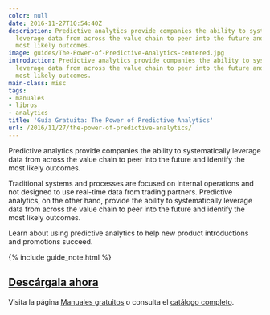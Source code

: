 ```yaml
---
color: null
date: 2016-11-27T10:54:40Z
description: Predictive analytics provide companies the ability to systematically
  leverage data from across the value chain to peer into the future and identify the
  most likely outcomes.
image: guides/The-Power-of-Predictive-Analytics-centered.jpg
introduction: Predictive analytics provide companies the ability to systematically
  leverage data from across the value chain to peer into the future and identify the
  most likely outcomes.
main-class: misc
tags:
- manuales
- libros
- analytics
title: 'Guía Gratuita: The Power of Predictive Analytics'
url: /2016/11/27/the-power-of-predictive-analytics/
---
```


<figure>
   <amp-img on="tap:lightbox1" role="button" tabindex="0" layout="responsive" src="/assets/img/guides/The-Power-of-Predictive-Analytics-centered.jpg" alt="{{ title }}" title="{{ title }}" width="800" height="420">
   </amp-img>
</figure>

Predictive analytics provide companies the ability to systematically leverage data from across the value chain to peer into the future and identify the most likely outcomes.

Traditional systems and processes are focused on internal operations and not designed to use real-time data from trading partners. Predictive analytics, on the other hand, provide the ability to systematically leverage data from across the value chain to peer into the future and identify the most likely outcomes. 

Learn about using predictive analytics to help new product introductions and promotions succeed. 

{% include guide_note.html %}

<div class="button-post">
  <h2><a href="http://bashyc-blogspot.tradepub.com/c/pubRD.mpl?sr=oc&_t=oc:&qf=w_eope20" target="_blank">Descárgala ahora</a></h2>
</div>

Visita la página [Manuales gratuitos][1] o consulta el [catálogo completo][2].

<!--ad-->

[1]: https://elbauldelprogramador.com/manuales-gratuitos/
[2]: http://elbauldelprogramador.tradepub.com/category/information-technology/1207/ "Catálogo completo de Guías gratuítas "
